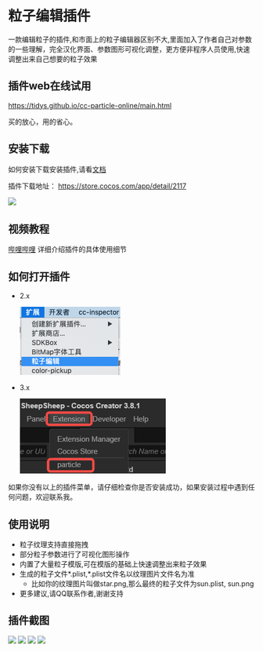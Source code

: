 # 粒子编辑插件

一款编辑粒子的插件,和市面上的粒子编辑器区别不大,里面加入了作者自己对参数的一些理解，完全汉化界面、参数图形可视化调整，更方便非程序人员使用,快速调整出来自己想要的粒子效果

## 插件web在线试用

https://tidys.github.io/cc-particle-online/main.html

买的放心，用的省心。

## 安装下载
如何安装下载安装插件,请看[文档](../../tutorial/commonSense/index.md)

插件下载地址： https://store.cocos.com/app/detail/2117

![](894f3f09.png)

## 视频教程
[哔哩哔哩](https://www.bilibili.com/video/av43854514/)
详细介绍插件的具体使用细节

## 如何打开插件
- 2.x

  ![](open2x.png)

- 3.x
 
  ![alt text](open3x.png)

如果你没有以上的插件菜单，请仔细检查你是否安装成功，如果安装过程中遇到任何问题，欢迎联系我。

## 使用说明
- 粒子纹理支持直接拖拽
- 部分粒子参数进行了可视化图形操作
- 内置了大量粒子模版,可在模版的基础上快速调整出来粒子效果
- 生成的粒子文件*.plist,*.plist文件名以纹理图片文件名为准
    - 比如你的纹理图片叫做star.png,那么最终的粒子文件为sun.plist, sun.png
- 更多建议,请QQ联系作者,谢谢支持    


## 插件截图
![](../../assets/particle/1.png)
![](../../assets/particle/2.png)
![](../../assets/particle/3.png)
![](../../assets/particle/4.png)
